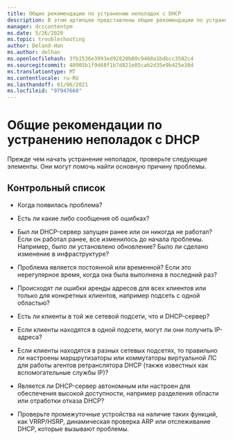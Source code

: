 ```yaml
---
title: Общие рекомендации по устранению неполадок с DHCP
description: В этом артилцее представлены общие рекомендации по устранению неполадок DHCP.
manager: dcscontentpm
ms.date: 5/26/2020
ms.topic: troubleshooting
author: Deland-Han
ms.author: delhan
ms.openlocfilehash: 3fb1536e3993ed92820b80c9460a1bdbcc3502c4
ms.sourcegitcommit: 40905b1f9d68f1b7d821e05cab2d35e9b425e38d
ms.translationtype: MT
ms.contentlocale: ru-RU
ms.lasthandoff: 01/06/2021
ms.locfileid: "97947660"
---
```

# <a name="general-guidance-to-troubleshoot-dhcp"></a>Общие рекомендации по устранению неполадок с DHCP

Прежде чем начать устранение неполадок, проверьте следующие элементы. Они могут помочь найти основную причину проблемы.

## <a name="checklist"></a>Контрольный список

  - Когда появилась проблема?

  - Есть ли какие либо сообщения об ошибках?

  - Был ли DHCP-сервер запущен ранее или он никогда не работал?
    Если он работал ранее, все изменилось до начала проблемы. Например, было ли установлено обновление? Было ли сделано изменение в инфраструктуре?

  - Проблема является постоянной или временной? Если это нерегулярное время, когда она была выполнена в последний раз?

  - Происходят ли ошибки аренды адресов для всех клиентов или только для конкретных клиентов, например подсеть с одной областью?

  - Есть ли клиенты в той же сетевой подсети, что и DHCP-сервер?

  - Если клиенты находятся в одной подсети, могут ли они получить IP-адреса?

  - Если клиенты находятся в разных сетевых подсетях, то правильно ли настроены маршрутизаторы или коммутаторы виртуальной ЛС для работы агентов ретранслятора DHCP (также известных как вспомогательные службы IP)?

  - Является ли DHCP-сервер автономным или настроен для обеспечения высокой доступности, например разделения области или отработки отказа DHCP?

  - Проверьте промежуточные устройства на наличие таких функций, как VRRP/HSRP, динамическая проверка ARP или отслеживание DHCP, которые вызывают проблемы.
